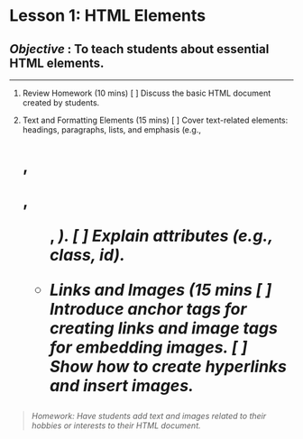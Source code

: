# Lesson 1: HTML Elements
## *Objective* : To teach students about essential HTML elements.
---------------------------------------------------------------------------------------------------------

1. Review Homework (10 mins)
    [ ] Discuss the basic HTML document created by students.

2. Text and Formatting Elements (15 mins)
    [ ] Cover text-related elements: headings, paragraphs, lists, and emphasis (e.g., <h1>, <p>, <ul>, <em>).
    [ ] Explain attributes (e.g., class, id).

3. Links and Images (15 mins
    [ ] Introduce anchor tags for creating links and image tags for embedding images.
    [ ] Show how to create hyperlinks and insert images.


> Homework: Have students add text and images related to their hobbies or interests to their HTML document.

